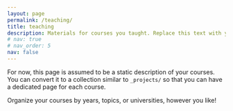 ```yaml
---
layout: page
permalink: /teaching/
title: teaching
description: Materials for courses you taught. Replace this text with your description.
# nav: true
# nav_order: 5
nav: false
---
```


For now, this page is assumed to be a static description of your courses. You can convert it to a collection similar to `_projects/` so that you can have a dedicated page for each course.

Organize your courses by years, topics, or universities, however you like!
